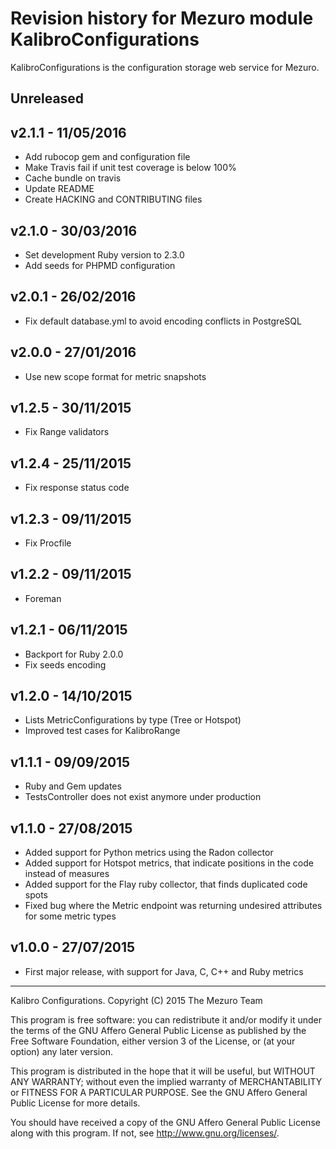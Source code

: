 # Revision history for Mezuro module KalibroConfigurations

KalibroConfigurations is the configuration storage web service for Mezuro.

## Unreleased

## v2.1.1 - 11/05/2016

- Add rubocop gem and configuration file
- Make Travis fail if unit test coverage is below 100%
- Cache bundle on travis
- Update README
- Create HACKING and CONTRIBUTING files

## v2.1.0 - 30/03/2016

- Set development Ruby version to 2.3.0
- Add seeds for PHPMD configuration

## v2.0.1 - 26/02/2016

- Fix default database.yml to avoid encoding conflicts in PostgreSQL

## v2.0.0 - 27/01/2016

- Use new scope format for metric snapshots

## v1.2.5 - 30/11/2015

- Fix Range validators

## v1.2.4 - 25/11/2015

- Fix response status code

## v1.2.3 - 09/11/2015

- Fix Procfile

## v1.2.2 - 09/11/2015

- Foreman

## v1.2.1 - 06/11/2015

- Backport for Ruby 2.0.0
- Fix seeds encoding

## v1.2.0 - 14/10/2015

- Lists MetricConfigurations by type (Tree or Hotspot)
- Improved test cases for KalibroRange

## v1.1.1 - 09/09/2015

- Ruby and Gem updates
- TestsController does not exist anymore under production

## v1.1.0 - 27/08/2015

- Added support for Python metrics using the Radon collector
- Added support for Hotspot metrics, that indicate positions in the code instead of measures
- Added support for the Flay ruby collector, that finds duplicated code spots
- Fixed bug where the Metric endpoint was returning undesired attributes for some metric types

## v1.0.0 - 27/07/2015

- First major release, with support for Java, C, C++ and Ruby metrics

---

Kalibro Configurations.
Copyright (C) 2015  The Mezuro Team

This program is free software: you can redistribute it and/or modify
it under the terms of the GNU Affero General Public License as published by
the Free Software Foundation, either version 3 of the License, or
(at your option) any later version.

This program is distributed in the hope that it will be useful,
but WITHOUT ANY WARRANTY; without even the implied warranty of
MERCHANTABILITY or FITNESS FOR A PARTICULAR PURPOSE.  See the
GNU Affero General Public License for more details.

You should have received a copy of the GNU Affero General Public License
along with this program.  If not, see <http://www.gnu.org/licenses/>.

